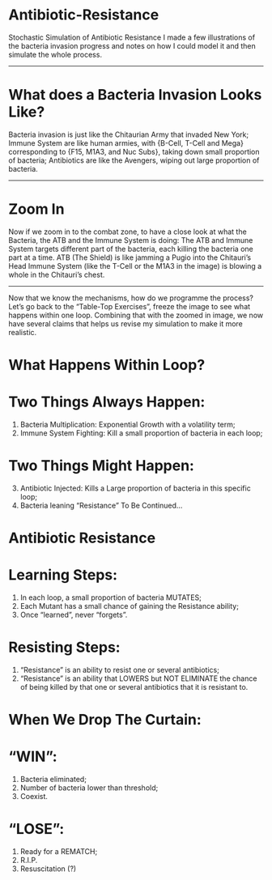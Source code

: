 # Antibiotic-Resistance
Stochastic Simulation of Antibiotic Resistance
I made a few illustrations of the bacteria invasion progress and notes on how I could model it and then simulate the whole process.

**********************************************************
# What does a Bacteria Invasion Looks Like?
Bacteria invasion is just like the Chitaurian Army that invaded New York;
Immune System are like human armies, with {B-Cell, T-Cell and Mega} corresponding to {F15, M1A3, and Nuc Subs}, taking down small proportion of bacteria;
Antibiotics are like the Avengers, wiping out large proportion of bacteria.
**********************************************************

# Zoom In
Now if we zoom in to the combat zone, to have a close look at what the Bacteria, the ATB and the Immune System is doing:
The ATB and Immune System targets different part of the bacteria, each killing the bacteria one part at a time.
ATB (The Shield) is like jamming a Pugio into the Chitauri’s Head
Immune System (like the T-Cell or the M1A3 in the image) is blowing a whole in the Chitauri’s chest.
**********************************************************
Now that we know the mechanisms, how do we programme the process?
Let’s go back to the “Table-Top Exercises”, freeze the image to see what happens within one loop. Combining that with the zoomed in image, we now have several claims that helps us revise my simulation to make it more realistic.

# What Happens Within Loop?
# Two Things Always Happen:
1. Bacteria Multiplication:
Exponential Growth with a volatility term;
2. Immune System Fighting:
Kill a small proportion of bacteria in each loop;

# Two Things Might Happen:
3. Antibiotic Injected:
Kills a Large proportion of bacteria in this specific loop;
4. Bacteria leaning “Resistance”
To Be Continued…

# Antibiotic Resistance

# Learning Steps:
1. In each loop, a small proportion of bacteria MUTATES;
2. Each Mutant has a small chance of gaining the Resistance ability;
3. Once “learned”, never “forgets”.

# Resisting Steps:
1. “Resistance” is an ability to resist one or several antibiotics;
2. “Resistance” is an ability that LOWERS but NOT ELIMINATE the chance of being killed by that one or several antibiotics that it is resistant to.

# When We Drop The Curtain:
# “WIN”: 
1. Bacteria eliminated;
2. Number of bacteria lower than threshold;
3. Coexist.

# “LOSE”:
1. Ready for a REMATCH;
2. R.I.P.
3. Resuscitation (?)

